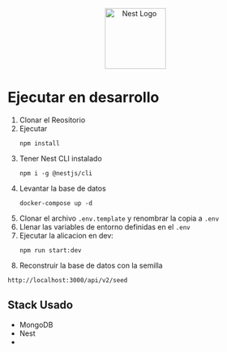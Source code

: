<p align="center">
  <a href="http://nestjs.com/" target="blank"><img src="https://nestjs.com/img/logo-small.svg" width="120" alt="Nest Logo" /></a>
</p>

# Ejecutar en desarrollo
1. Clonar el Reositorio
2. Ejecutar
   ```
   npm install
   ```
3. Tener Nest CLI instalado
   ```
   npm i -g @nestjs/cli
   ```
4. Levantar la base de datos
    ```
    docker-compose up -d
    ```
5. Clonar el archivo ```.env.template``` y renombrar la copia a ```.env```
6. Llenar las variables de entorno definidas en el ```.env```
7. Ejecutar la alicacion en dev:
   ```
   npm run start:dev
   ```
8. Reconstruir la base de datos con la semilla
  ```
  http://localhost:3000/api/v2/seed
  ```

## Stack Usado
* MongoDB
* Nest
*
